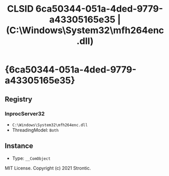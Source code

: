 ﻿---
title: "CLSID 6ca50344-051a-4ded-9779-a43305165e35 | (C:\\Windows\\System32\\mfh264enc.dll)"
excerpt: What is COM-Object CLSID 6ca50344-051a-4ded-9779-a43305165e35?
---

# {6ca50344-051a-4ded-9779-a43305165e35}


## Registry


### InprocServer32

* `C:\Windows\System32\mfh264enc.dll`
* ThreadingModel: `Both`

## Instance

* Type: `__ComObject`

MIT License. Copyright (c) 2021 Strontic.


